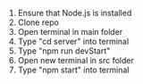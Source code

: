 1. Ensure that Node.js is installed
2. Clone repo
3. Open terminal in main folder
4. Type "cd server" into terminal
5. Type "npm run devStart"
6. Open new terminal in src folder
7. Type "npm start" into terminal
